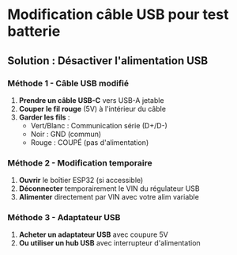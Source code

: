# Modification câble USB pour test batterie

## Solution : Désactiver l'alimentation USB

### Méthode 1 - Câble USB modifié
1. **Prendre un câble USB-C** vers USB-A jetable
2. **Couper le fil rouge** (5V) à l'intérieur du câble
3. **Garder les fils** :
   - Vert/Blanc : Communication série (D+/D-)
   - Noir : GND (commun)
   - Rouge : COUPÉ (pas d'alimentation)

### Méthode 2 - Modification temporaire
1. **Ouvrir** le boîtier ESP32 (si accessible)
2. **Déconnecter** temporairement le VIN du régulateur USB
3. **Alimenter** directement par VIN avec votre alim variable

### Méthode 3 - Adaptateur USB
1. **Acheter un adaptateur USB** avec coupure 5V
2. **Ou utiliser un hub USB** avec interrupteur d'alimentation